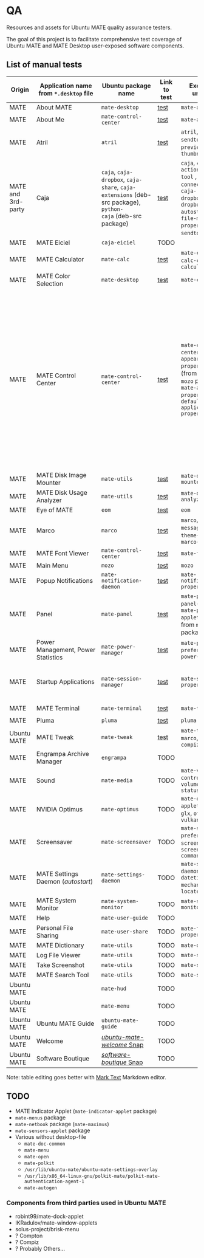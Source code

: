 # QA

Resources and assets for Ubuntu MATE quality assurance testers.

The goal of this project is to facilitate comprehensive test coverage of
Ubuntu MATE and MATE Desktop user-exposed software components.

## List of manual tests

| **Origin**         | **Application name from `*.desktop` file** | **Ubuntu package name**                                                                                    | **Link to test**                            | **Executables under test**                                                                                                                                      | Executables without tests                                                                                                                                                                                                                                                                                                                                                                                                                    |
| ------------------ | ------------------------------------------ | ---------------------------------------------------------------------------------------------------------- | ------------------------------------------- | --------------------------------------------------------------------------------------------------------------------------------------------------------------- | -------------------------------------------------------------------------------------------------------------------------------------------------------------------------------------------------------------------------------------------------------------------------------------------------------------------------------------------------------------------------------------------------------------------------------------------- |
| MATE               | About MATE                                 | `mate-desktop`                                                                                             | [test](manual-tests/about.md)               | `mate-about`                                                                                                                                                    | —                                                                                                                                                                                                                                                                                                                                                                                                                                            |
| MATE               | About Me                                   | `mate-control-center`                                                                                      | [test](manual-tests/about-me.md)            | `mate-about-me`                                                                                                                                                 | —                                                                                                                                                                                                                                                                                                                                                                                                                                            |
| MATE               | Atril                                      | `atril`                                                                                                    | [test](manual-tests/atril.md)               | `atril`, `caja-sendto`, `atril-previewer` , `atril-thumbnailer`                                                                                                 | —                                                                                                                                                                                                                                                                                                                                                                                                                                            |
| MATE and 3rd-party | Caja                                       | `caja`, `caja-dropbox`, `caja-share`, `caja-extensions` (deb-src package), `python-caja` (deb-src package) | [test](manual-tests/caja.md)                | `caja`, `caja-actions-config-tool` , `caja-connect-server` , `caja-dropbox`,  `caja-dropbox-autostart`, `caja-file-management-properties` , `caja-sendto`, TODO | TODO — `caja-autorun-software`                                                                                                                                                                                                                                                                                                                                                                                                               |
| MATE               | MATE Eiciel                                | `caja-eiciel`                                                                                              | TODO                                        |                                                                                                                                                                 |                                                                                                                                                                                                                                                                                                                                                                                                                                              |
| MATE               | MATE Calculator                            | `mate-calc`                                                                                                | [test](manual-tests/calc.md)                | `mate-calc`, `mate-calc-cmd`, `mate-calculator`                                                                                                                 | —                                                                                                                                                                                                                                                                                                                                                                                                                                            |
| MATE               | MATE Color Selection                       | `mate-desktop`                                                                                             | [test](manual-tests/color-select.md)        | `mate-color-select`                                                                                                                                             | —                                                                                                                                                                                                                                                                                                                                                                                                                                            |
| MATE               | MATE Control Center                        | `mate-control-center`                                                                                      | [test](manual-tests/control-center.md)      | `mate-control-center`, `mate-appearance-properties`, `mozo` (from `mozo` package), `mate-at-properties`, `mate-default-applications-properties`                 | TODO  — `mate-display-properties`, `mate-keybinding-properties`, `mate-keyboard-properties`, `mate-mouse-properties`, `mate-network-properties`, `mate-time-admin`, `mate-typing-monitor`, `mate-window-properties`, `mate-volume-control` (from `mate-media` package), `mate-thumbnail-font`, `software-properties-gtk` (from `software-properties-gtk` package), `orca` (from `orca` package), `nm-applet`  (from `network-manager-gnome`) |
| MATE               | MATE Disk Image Mounter                    | `mate-utils`                                                                                               | [test](manual-tests/disk-image-mounter.md)  | `mate-disk-image-mounter`                                                                                                                                       | —                                                                                                                                                                                                                                                                                                                                                                                                                                            |
| MATE               | MATE Disk Usage Analyzer                   | `mate-utils`                                                                                               | [test](manual-tests/disk-usage-analyzer.md) | `mate-disk-usage-analyzer`                                                                                                                                      | —                                                                                                                                                                                                                                                                                                                                                                                                                                            |
| MATE               | Eye of MATE                                | `eom`                                                                                                      | [test](manual-tests/eom.md)                 | `eom`                                                                                                                                                           | —                                                                                                                                                                                                                                                                                                                                                                                                                                            |
| MATE               | Marco                                      | `marco`                                                                                                    | [test](manual-tests/marco.md)               | `marco`, `marco-message`, `marco-theme-viewer`, `marco-window-demo`                                                                                             | —                                                                                                                                                                                                                                                                                                                                                                                                                                            |
| MATE               | MATE Font Viewer                           | `mate-control-center`                                                                                      | [test](manual-tests/font-viewer.md)         | `mate-font-viewer`                                                                                                                                              | —                                                                                                                                                                                                                                                                                                                                                                                                                                            |
| MATE               | Main Menu                                  | `mozo`                                                                                                     | [test](manual-tests/mozo.md)                | `mozo`                                                                                                                                                          | —                                                                                                                                                                                                                                                                                                                                                                                                                                            |
| MATE               | Popup Notifications                        | `mate-notification-daemon`                                                                                 | [test](manual-tests/notification-daemon.md) | `mate-notification-properties`                                                                                                                                  | —                                                                                                                                                                                                                                                                                                                                                                                                                                            |
| MATE               | Panel                                      | `mate-panel`                                                                                               | [test](manual-tests/panel.md)               | `mate-panel`, `mate-panel-screenshot`, `mate-panel-test-applets` , applets from `mate-applets` package                                                          | TODO — `mate-desktop-item-edit`, `mate-cpufreq-selector` (from `mate-applets` package)                                                                                                                                                                                                                                                                                                                                                       |
| MATE               | Power Management, Power Statistics         | `mate-power-manager`                                                                                       | [test](manual-tests/power-manager.md)       | `mate-power-preferences`, `mate-power-statistics`                                                                                                               | `mate-power-manager`                                                                                                                                                                                                                                                                                                                                                                                                                         |
| MATE               | Startup Applications                       | `mate-session-manager`                                                                                     | [test](manual-tests/session.md)             | `mate-session-properties`                                                                                                                                       | TODO — `mate-session`, `mate-session-inhibit`, `mate-session-save`, `mate-wm`                                                                                                                                                                                                                                                                                                                                                                |
| MATE               | MATE Terminal                              | `mate-terminal`                                                                                            | [test](manual-tests/terminal.md)            | `mate-terminal`                                                                                                                                                 | `mate-terminal.wrapper`                                                                                                                                                                                                                                                                                                                                                                                                                      |
| MATE               | Pluma                                      | `pluma`                                                                                                    | [test](manual-tests/pluma.md)               | `pluma`                                                                                                                                                         | —                                                                                                                                                                                                                                                                                                                                                                                                                                            |
| Ubuntu MATE        | MATE Tweak                                 | `mate-tweak`                                                                                               | [test](manual-tests/tweak.md)               | `mate-tweak`, `tilda`, `marco`, `compton`, `compiz`                                                                                                             | TODO — `marco-compton`, `marco-no-composite`                                                                                                                                                                                                                                                                                                                                                                                                 |
| MATE               | Engrampa Archive Manager                   | `engrampa`                                                                                                 | TODO                                        |                                                                                                                                                                 |                                                                                                                                                                                                                                                                                                                                                                                                                                              |
| MATE               | Sound                                      | `mate-media`                                                                                               | TODO                                        | `mate-volume-control`, `mate-volume-control-status-icon`                                                                                                        |                                                                                                                                                                                                                                                                                                                                                                                                                                              |
| MATE               | NVIDIA Optimus                             | `mate-optimus`                                                                                             | TODO                                        | `mate-optimus-applet`, `offload-glx`, `offload-vulkan`                                                                                                          |                                                                                                                                                                                                                                                                                                                                                                                                                                              |
| MATE               | Screensaver                                | `mate-screensaver`                                                                                         | TODO                                        | `mate-screensaver-preferences`, `mate-screensaver`, `mate-screensaver-command`                                                                                  |                                                                                                                                                                                                                                                                                                                                                                                                                                              |
| MATE               | MATE Settings Daemon (*autostart*)         | `mate-settings-daemon`                                                                                     | TODO                                        | `mate-settings-daemon`, `msd-datetime-mechanism`, `msd-locate-pointer`                                                                                          |                                                                                                                                                                                                                                                                                                                                                                                                                                              |
| MATE               | MATE System Monitor                        | `mate-system-monitor`                                                                                      | TODO                                        | `mate-system-monitor`                                                                                                                                           |                                                                                                                                                                                                                                                                                                                                                                                                                                              |
| MATE               | Help                                       | `mate-user-guide`                                                                                          | TODO                                        |                                                                                                                                                                 |                                                                                                                                                                                                                                                                                                                                                                                                                                              |
| MATE               | Personal File Sharing                      | `mate-user-share`                                                                                          | TODO                                        | `mate-file-share-properties`                                                                                                                                    |                                                                                                                                                                                                                                                                                                                                                                                                                                              |
| MATE               | MATE Dictionary                            | `mate-utils`                                                                                               | TODO                                        | `mate-dictionary`                                                                                                                                               |                                                                                                                                                                                                                                                                                                                                                                                                                                              |
| MATE               | Log File Viewer                            | `mate-utils`                                                                                               | TODO                                        | `mate-system-log`                                                                                                                                               |                                                                                                                                                                                                                                                                                                                                                                                                                                              |
| MATE               | Take Screenshot                            | `mate-utils`                                                                                               | TODO                                        | `mate-screenshot`                                                                                                                                               |                                                                                                                                                                                                                                                                                                                                                                                                                                              |
| MATE               | MATE Search Tool                           | `mate-utils`                                                                                               | TODO                                        | `mate-search-tool`                                                                                                                                              |                                                                                                                                                                                                                                                                                                                                                                                                                                              |
| Ubuntu MATE        |                                            | `mate-hud`                                                                                                 | TODO                                        |                                                                                                                                                                 |                                                                                                                                                                                                                                                                                                                                                                                                                                              |
| Ubuntu MATE        |                                            | `mate-menu`                                                                                                | TODO                                        |                                                                                                                                                                 |                                                                                                                                                                                                                                                                                                                                                                                                                                              |
| Ubuntu MATE        | Ubuntu MATE Guide                          | `ubuntu-mate-guide`                                                                                        | TODO                                        |                                                                                                                                                                 |                                                                                                                                                                                                                                                                                                                                                                                                                                              |
| Ubuntu MATE        | Welcome                                    | [*ubuntu-mate-welcome* Snap](https://snapcraft.io/ubuntu-mate-welcome)                                     | TODO                                        |                                                                                                                                                                 |                                                                                                                                                                                                                                                                                                                                                                                                                                              |
| Ubuntu MATE        | Software Boutique                          | [*software-boutique* Snap](https://snapcraft.io/software-boutique)                                         | TODO                                        |                                                                                                                                                                 |                                                                                                                                                                                                                                                                                                                                                                                                                                              |

Note: table editing goes better with [Mark Text](https://github.com/marktext/marktext) Markdown editor.

## TODO

* MATE Indicator Applet (`mate-indicator-applet` package)
* `mate-menus` package
* `mate-netbook` package (`mate-maximus`)
* `mate-sensors-applet` package
* Various without desktop-file
  - `mate-doc-common`
  - `mate-menu`
  - `mate-open`
  - `mate-polkit`
  - `/usr/lib/ubuntu-mate/ubuntu-mate-settings-overlay`
  - `/usr/lib/x86_64-linux-gnu/polkit-mate/polkit-mate-authentication-agent-1`
  - `mate-autogen`

### Components from third parties used in Ubuntu MATE

- robint99/mate-dock-applet
- IKRadulov/mate-window-applets
- solus-project/brisk-menu
- ? Compton
- ? Compiz
- ? Probably Others...
